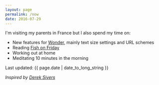 ```yaml
---
layout: page
permalink: /now
date: 2016-07-29
---
```


I'm visiting my parents in France but I also spend my time on:

- New features for [Wonder](/wonder), mainly text size settings and URL schemes
- Reading [Fish on Friday](https://www.amazon.com/Fish-Friday-Feasting-Fasting-Discovery/dp/B000MR8TH2?tag=jonathanthiry-20)
- Working out at home
- Meditating 10 minutes in the morning

Last updated: {{ page.date | date_to_long_string }}

*Inspired by [Derek Sivers](https://sivers.org/nowff)*
